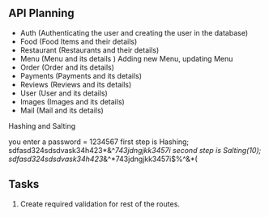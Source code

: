 ## API Planning

- Auth (Authenticating the user and creating the user in the database)
- Food (Food Items and their details)
- Restaurant (Restaurants and their details)
- Menu (Menu and its details ) Adding new Menu, updating Menu
- Order (Order and its details)
- Payments (Payments and its details)
- Reviews (Reviews and its details)
- User (User and its details)
- Images (Images and its details)
- Mail (Mail and its details)

Hashing and Salting

you enter a password = 1234567
first step is Hashing; sdfasd324sdsdvask34h423*&^*743jdngjkk3457i
second step is Salting(10); sdfasd324sdsdvask34h423*&^*743jdngjkk3457i$%^&\*(

## Tasks

1. Create required validation for rest of the routes.
